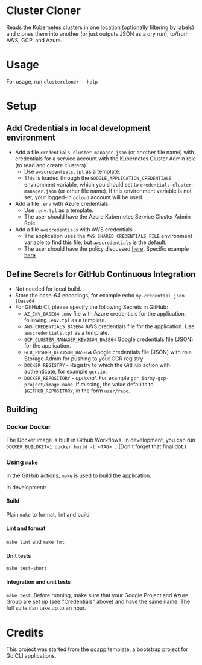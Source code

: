 # Cluster Cloner
Reads the Kubernetes clusters in one location (optionally filtering by labels) and
clones them into another (or just outputs JSON as a dry run), to/from AWS, GCP, and Azure.

# Usage
For usage, run  `clustercloner --help`

# Setup
## Add Credentials  in local development environment
- Add a file `credentials-cluster-manager.json` (or another file name) with credentials for a service account with the Kubernetes Cluster Admin role (to read and create clusters).
  - Use `awscredentials.tpl` as a template.
  - This is loaded through the `GOOGLE_APPLICATION_CREDENTIALS` environment variable, which you should set to `credentials-cluster-manager.json`
   (or other file name). If this environment variable is not set, your logged-in `gcloud` account will be used.
- Add a file `.env` with Azure credentials.
  - Use `.env.tpl` as a template.
  - The user should have the  Azure Kubernetes Service Cluster Admin Role.
- Add a file `awscredentials` with AWS credentials.
  - The application uses the `AWS_SHARED_CREDENTIALS_FILE` environment variable to find this file, but `awscredentials` is the default.
  - The user should have the policy
 discussed [here](https://docs.aws.amazon.com/eks/latest/userguide/security_iam_id-based-policy-examples.html).
 Specific example [here](https://github.com/weaveworks/eksctl/issues/204#issuecomment-631630355)

## Define Secrets for GitHub Continuous Integration
- Not needed for local build.
- Store the base-64 encodings, for example echo `my-credential.json |base64`
- For GitHub CI, please specify the following Secrets in GitHub:
  - `AZ_ENV_BASE64`  `.env` file with Azure credentials for the application, following  `.env.tpl` as a template.
  - `AWS_CREDENTIALS_BASE64` AWS credentials file for the application. Use `awscredentials.tpl` as a template.
  - `GCP_CLUSTER_MANAGER_KEYJSON_BASE64` Google credentials file (JSON) for the application.
  - `GCR_PUSHER_KEYJSON_BASE64` Google credentials file (JSON) with role Storage Admin for pushing to your GCR registry
  - `DOCKER_REGISTRY` - Registry to which the GitHub action with authenticate, for example `gcr.io`.
  - `DOCKER_REPOSITORY` - _optional_. For example `gcr.io/my-gcp-project/image-name`.
If missing, the value defaults to `$GITHUB_REPOSITORY`, in the form `user/repo`.

## Building
### Docker Docker
The Docker image is built in Github Workflows.
In development, you can run  `DOCKER_BUILDKIT=1 docker build -t <TAG> .` (Don't forget that final dot.)

### Using `make`
In the GitHub actions, `make` is used to build the application.

In development:
#### Build
Plain `make` to format, lint and build
#### Lint and format
`make lint` and `make fmt`
#### Unit tests
`make test-short`
#### Integration and unit tests
`make test`. Before running, make sure that your Google Project and
Azure Group are set up (see "Credentials" above) and have the same name.
The full suite can take up to an hour.

# Credits
This project was started from the [goapp](https://github.com/alexei-led/goapp) template,
a bootstrap project for Go CLI applications.
